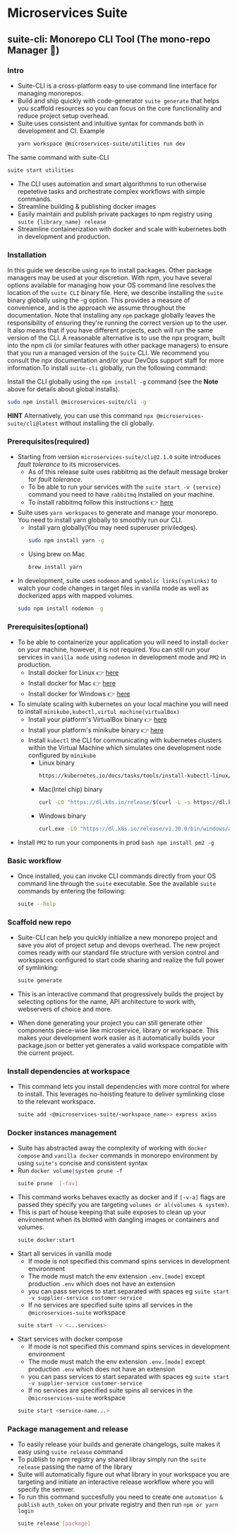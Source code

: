 # Microservices Suite

## suite-cli: Monorepo CLI Tool (The mono-repo Manager 🦧)

### Intro
- Suite-CLI is a cross-platform easy to use command line interface for managing monorepos. 
- Build and ship quickly with code-generator `suite generate` that helps you scaffold resources so you can focus on the core functionality and reduce project setup overhead.
- Suite uses consistent and intuitive syntax for commands both in development and CI.
Example 
  ```bash
  yarn workspace @microservices-suite/utilities run dev
  ```
The same command with suite-CLI
  ```bash
  suite start utilities
  ```
- The CLI uses automation and smart algorithmns to run otherwise repetetive tasks and orchestrate complex workflows with simple commands.
- Streamline building & publishing docker images
- Easily maintain and publish private packages to npm registry using `suite {library_name} release` 
- Streamline containerization with docker and scale with kubernetes both in development and production.

### Installation

In this guide we describe using `npm` to install packages. Other package managers may be used at your discretion. With npm, you have several options available for managing how your OS command line resolves the location of the `suite CLI` binary file. Here, we describe installing the `suite` binary globally using the -g option. This provides a measure of convenience, and is the approach we assume throughout the documentation. Note that installing any `npm` package globally leaves the responsibility of ensuring they're running the correct version up to the user.  It also means that if you have different projects, each will run the same version of the CLI. A reasonable alternative is to use the npx program, built into the npm cli (or similar features with other package managers) to ensure that you run a managed version of the `Suite` CLI. We recommend you consult the npx documentation and/or your DevOps support staff for more information.To install `suite-cli` globally, run the following command:

Install the CLI globally using the `npm install -g` command (see the **Note** above for details about global installs).

  ```bash
  sudo npm install @microservices-suite/cli -g
  ```
**HINT**
Alternatively, you can use this command `npx @microservices-suite/cli@latest` without installing the cli globally.

### Prerequisites(required)
- Starting from version `microservices-suite/cli@2.1.0` suite  introduces *fault tolerance* to its microservices. 
  - As of this release suite uses rabbitmq as the default message broker for *fault tolerance*. 
  - To be able to run your services with the `suite start -v {service}` command you need to have `rabbitmq` installed on your machine.
  - To install rabbitmq follow this instructions 👉 [here ](https://www.rabbitmq.com/docs/download#:~:text=Linux%2C%20BSD%2C%20UNIX,OTP%20for%20RabbitMQ)
- Suite uses `yarn workspaces` to generate and manage your monorepo. You need to install yarn globally to smoothly run our CLI.
  - Install yarn globally(You may need superuser priviledges).
    ```bash
    sudo npm install yarn -g
    ```
  - Using brew on Mac
    ```bash
    brew install yarn
    ```
- In development, suite uses `nodemon`  and `symbolic links(symlinks)` to watch your code changes in target files in vanilla mode as well as dockerized apps with mapped volumes. 
    ```bash
    sudo npm install nodemon -g
    ```
### Prerequisites(optional)
- To be able to containerize your application you will need to install `docker` on your machine, however, it is not required. You can still run your services in `vanilla mode` using `nodemon` in development mode and `PM2` in production.
  - Install docker for Linux 👉 [here ](https://docs.docker.com/desktop/install/linux-install/)
  - Install docker for Mac 👉 [here ](https://docs.docker.com/desktop/install/mac-install/)
  - Install docker for Windows 👉 [here ](https://docs.docker.com/desktop/install/windows-install/)
- To simulate scaling with kubernetes on your local machine you will need to install `minikube,kubectl,virtul machine(virtualBox)`
  - Install your platform's VirtualBox binary 👉 [here ](https://www.virtualbox.org/wiki/Downloads)
  - Install your platform's minikube binary 👉 [here ](https://minikube.sigs.k8s.io/docs/start/)
  - Install `kubectl` the CLI for communicating with kubernetes clusters within the Virtual Machine which simulates one development node configured by `minikube`
    - Linux binary
      ```bash
      https://kubernetes.io/docs/tasks/tools/install-kubectl-linux/
      ```
    - Mac(Intel chip) binary
      ```bash
      curl -LO "https://dl.k8s.io/release/$(curl -L -s https://dl.k8s.io/release/stable.txt)/bin/darwin/amd64/kubectl"
      ```
    - Windows binary
      ```bash
      curl.exe -LO "https://dl.k8s.io/release/v1.30.0/bin/windows/amd64/kubectl.exe"
      ```
- Install `PM2` to run your components in prod
      ```bash
      npm install pm2 -g
      ```

### Basic workflow
- Once installed, you can invoke CLI commands directly from your OS command line through the `suite` executable. See the available `suite` commands by entering the following:
  ```bash
  suite --help
  ```

### Scaffold new repo
- Suite-CLI can help you quickly initialize a new monorepo project and save you alot of project setup and devops overhead. The new project comes ready with our standard file structure with version control and workspaces configured to start code sharing and realize the full power of symlinking:
  ```bash
  suite generate 
  ```

- This is an interactive command that progressively builds the project by selecting options for the name, API architecture to work with, webservers of choice and more.
- When done generating your project you can still generate other components piece-wise like microservice, library or workspace. This makes your development work easier as it automatically builds your package.json or better yet generates a valid workspace compatible with the current project.

### Install dependencies at workspace
- This command lets you install dependencies with more control for where to install. This leverages no-hoisting feature to deliver symlinking close to the relevant workspace.
  ```bash
  suite add <@microservices-suite/<workspace_name>> express axios
  ```

### Docker instances management
- Suite has abstracted away the complexity of working with  `docker compose` and `vanilla docker` commands in monorepo environment by using `suite's` concise and consistent syntax
- Run `docker volume|system prune -f`
  ```bash
  suite prune  [-fav]
  ```
- This command works behaves exactly as docker and if `[-v-a]` flags are passed they specify you are targeting `volumes or al(volumes & system)`. 
- This is part of house keeping that suite exposes to clean up your environemnt when its blotted with dangling images or containers and volumes.
  ```bash
  suite docker:start
  ```
- Start all services in vanilla mode
  - If mode is not specified this command spins services in development environment
  - The mode must match the env extension `.env.[mode]` except production `.env` which does not have an extension
  - you can pass services to start separated with spaces eg `suite start -v supplier-service customer-service`
  - If no services are specified suite spins all services in the `@microservices-suite` workspace
  ```bash
  suite start -v <...services>
  ```
- Start services with docker compose
  - If mode is not specified this command spins services in development environment
  - The mode must match the env extension `.env.[mode]` except production `.env` which does not have an extension
  - you can pass services to start separated with spaces eg `suite start -v supplier-service customer-service`
  - If no services are specified suite spins all services in the `@microservices-suite` workspace
  ```bash
  suite start <service-name...>
  ```
### Package management and release 
- To easily release your builds and generate changelogs, suite makes it easy using `suite release` command
- To publish to npm registry any shared libray simply run the `suite release` passing the name of the library
- Suite will automatically figure out what library in your workspace you are targeting and initiate an interactive release workflow where you will specify the semver.
- To run this command succesfully you need to create one `automation & publish` `auth_token` on your private registry and then run `npm or yarn login`
  ```bash
  suite release [package]
  ```